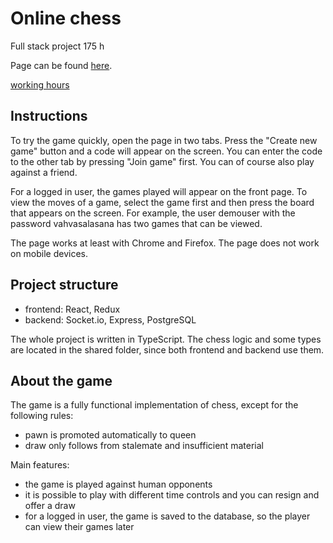 # Online chess

Full stack project 175 h

Page can be found [here](https://nettishakki.herokuapp.com/).

[working hours](docs/tuntikirjanpito.md)

## Instructions

To try the game quickly, open the page in two tabs. Press the "Create new game" button and a code will appear on the screen. You can enter the code to the other tab by pressing "Join game" first. You can of course also play against a friend.

For a logged in user, the games played will appear on the front page. To view the moves of a game, select the game first and then press the board that appears on the screen. For example, the user demouser with the password vahvasalasana has two games that can be viewed.

The page works at least with Chrome and Firefox. The page does not work on mobile devices.

## Project structure

- frontend: React, Redux
- backend: Socket.io, Express, PostgreSQL

The whole project is written in TypeScript. The chess logic and some types are located in the shared folder, since both frontend and backend use them.

## About the game

The game is a fully functional implementation of chess, except for the following rules:
- pawn is promoted automatically to queen
- draw only follows from stalemate and insufficient material

Main features:
- the game is played against human opponents
- it is possible to play with different time controls and you can resign and offer a draw
- for a logged in user, the game is saved to the database, so the player can view their games later